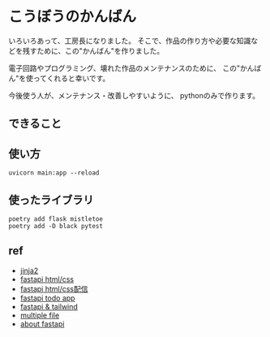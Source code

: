 # こうぼうのかんばん

いろいろあって、工房長になりました。
そこで、作品の作り方や必要な知識などを残すために、この"かんばん"を作りました。

電子回路やプログラミング、壊れた作品のメンテナンスのために、
この"かんばん"を使ってくれると幸いです。

今後使う人が、メンテナンス・改善しやすいように、
pythonのみで作ります。

## できること

## 使い方

```
uvicorn main:app --reload
```

## 使ったライブラリ

```
poetry add flask mistletoe
poetry add -D black pytest
```

## ref

- [jinja2](https://myafu-python.com/syntax/library/jinja2/#toc3)
- [fastapi html/css](https://qiita.com/junkor-1011/items/0a1a2a486a779461e757)
- [fastapi html/css配信](https://self-methods.com/fastapi-template-html/)
- [fastapi todo app](https://rightcode.co.jp/blog/information-technology/fastapi-tutorial-todo-apps-environment)
- [fastapi & tailwind](https://medium.com/analytics-vidhya/gender-predictor-using-fastapi-and-tailwindcss-623e0965e6ed)
- [multiple file](https://fastapi.tiangolo.com/tutorial/bigger-applications/)
- [about fastapi](https://kajiblo.com/python-fastapi/)
